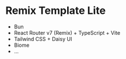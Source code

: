 # Remix Template Lite

- Bun
- React Router v7 (Remix) + TypeScript + Vite
- Tailwind CSS + Daisy UI
- Biome
- ...
